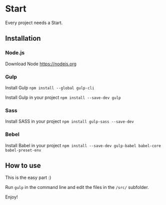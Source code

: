 # Start
Every project needs a Start.

## Installation

### Node.js

Download Node https://nodejs.org

### Gulp

Install Gulp `npm install --global gulp-cli`

Install Gulp in your project `npm install --save-dev gulp`

### Sass

Install SASS in your project `npm install gulp-sass --save-dev`

### Bebel

Install Babel in your project `npm install --save-dev gulp-babel babel-core babel-preset-env`

## How to use

This is the easy part :)

Run `gulp` in the command line and edit the files in the `/src/` subfolder.

Enjoy!